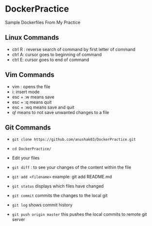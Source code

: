 # DockerPractice
Sample Dockerfiles From My Practice

## Linux Commands
- ctrl R : reverse search of command by first letter of command
- ctrl A: cursor goes to beginning of command
- ctrl E: cursor goes to end of command

## Vim Commands
- vim <filename>: opens the file
- i: insert mode
- esc + :w means save
- esc + :q means quit
- esc + :wq means save and quit
- q! means to not save unwanted changes to a file


## Git Commands
- `git clone https://github.com/anushak03/DockerPractice.git`
- `cd DockerPractice/`

- Edit your files
- `git diff` : to see your changes of the content within the file
- `git add <filename>` example: git add README.md
- `git status` displays which files have changed
- `git commit` commits the changes to the local git
- `git log` shows commit history 
- `git push origin master` this pushes the local commits to remote git server


